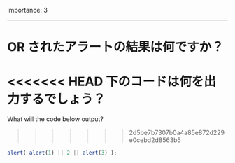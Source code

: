 importance: 3

---

# OR されたアラートの結果は何ですか？

<<<<<<< HEAD
下のコードは何を出力するでしょう？
=======
What will the code below output?
>>>>>>> 2d5be7b7307b0a4a85e872d229e0cebd2d8563b5

```js
alert( alert(1) || 2 || alert(3) );
```
